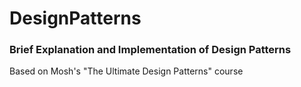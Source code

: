 # DesignPatterns
### Brief Explanation and Implementation of Design Patterns
  Based on Mosh's "The Ultimate Design Patterns" course 

